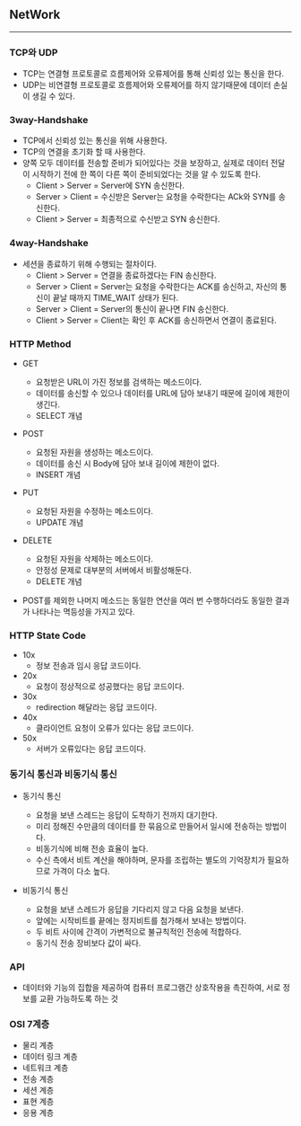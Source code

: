 ## NetWork

---

### TCP와 UDP

+ TCP는 연결형 프로토콜로 흐름제어와 오류제어를 통해 신뢰성 있는 통신을 한다.
+ UDP는 비연결형 프로토콜로 흐름제어와 오류제어를 하지 않기때문에 데이터 손실이 생길 수 있다.

### 3way-Handshake

+ TCP에서 신뢰성 있는 통신을 위해 사용한다.
+ TCP의 연결을 초기화 할 때 사용한다.
+ 양쪽 모두 데이터를 전송할 준비가 되어있다는 것을 보장하고, 실제로 데이터 전달이 시작하기 전에 한 쪽이 다른 쪽이 준비되었다는 것을 알 수 있도록 한다.
    + Client > Server = Server에 SYN 송신한다.
    + Server > Client = 수신받은 Server는 요청을 수락한다는 ACk와 SYN를 송신한다.
    + Client > Server = 최종적으로 수신받고 SYN 송신한다.

### 4way-Handshake

+ 세션을 종료하기 위해 수행되는 절차이다.
    + Client > Server = 연결을 종료하겠다는 FIN 송신한다.
    + Server > Client = Server는 요청을 수락한다는 ACK를 송신하고, 자신의 통신이 끝날 때까지 TIME_WAIT 상태가 된다.
    + Server > Client = Server의 통신이 끝나면 FIN 송신한다.
    + Client > Server = Client는 확인 후 ACK를 송신하면서 연결이 종료된다.

### HTTP Method

+ GET
    + 요청받은 URL이 가진 정보를 검색하는 메소드이다.
    + 데이터를 송신할 수 있으나 데이터를 URL에 담아 보내기 때문에 길이에 제한이 생긴다.
    + SELECT 개념
+ POST
    + 요청된 자원을 생성하는 메소드이다.
    + 데이터를 송신 시 Body에 담아 보내 길이에 제한이 없다.
    + INSERT 개념
+ PUT
    + 요청된 자원을 수정하는 메소드이다.
    + UPDATE 개념
+ DELETE
    + 요청된 자원을 삭제하는 메소드이다.
    + 안정성 문제로 대부분의 서버에서 비활성해둔다.
    + DELETE 개념
  
+ POST를 제외한 나머지 메소드는 동일한 연산을 여러 번 수행하더라도 동일한 결과가 나타나는 멱등성을 가지고 있다.

### HTTP State Code

+ 10x
    + 정보 전송과 임시 응답 코드이다.
+ 20x
    + 요청이 정상적으로 성공했다는 응답 코드이다.
+ 30x
    + redirection 해달라는 응답 코드이다.
+ 40x
    + 클라이언트 요청이 오류가 있다는 응답 코드이다.
+ 50x
    + 서버가 오류있다는 응답 코드이다.

### 동기식 통신과 비동기식 통신

+ 동기식 통신
    + 요청을 보낸 스레드는 응답이 도착하기 전까지 대기한다.
    + 미리 정해진 수만큼의 데이터를 한 묶음으로 만들어서 일시에 전송하는 방법이다.
    + 비동기식에 비해 전송 효율이 높다.
    + 수신 측에서 비트 계산을 해야하며, 문자를 조립하는 별도의 기억장치가 필요하므로 가격이 다소 높다.

+ 비동기식 통신
    + 요청을 보낸 스레드가 응답을 기다리지 않고 다음 요청을 보낸다.
    + 앞에는 시작비트를 끝에는 정지비트를 첨가해서 보내는 방법이다.
    + 두 비트 사이에 간격이 가변적으로 불규칙적인 전송에 적합하다.
    + 동기식 전송 장비보다 값이 싸다.
  
### API
+ 데이터와 기능의 집합을 제공하여 컴퓨터 프로그램간 상호작용을 촉진하여, 서로 정보를 교환 가능하도록 하는 것

### OSI 7계층
+ 물리 계층
+ 데이터 링크 계층
+ 네트워크 계층
+ 전송 계층
+ 세션 계층
+ 표현 계층
+ 응용 계층
